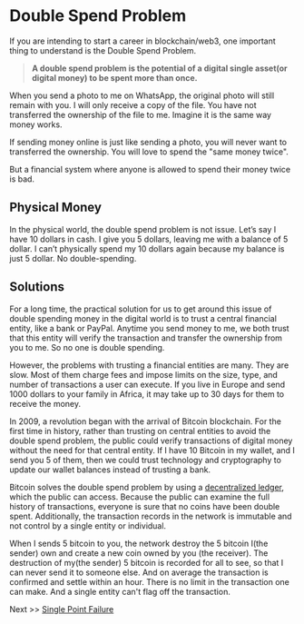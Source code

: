 # Double Spend Problem
If you are intending to start a career in blockchain/web3, one important thing to understand is the Double Spend Problem.

> **A double spend problem is the potential of a digital single asset(or digital money) to be spent more than once.**

When you send a photo to me on WhatsApp, the original photo will still remain with you. I will only receive a copy of the file. You have not transferred the ownership of the file to me. Imagine it is the same way money works.

If sending money online is just like sending a photo, you will never want to transferred the ownership. You will love to spend the "same money twice".

But a financial system where anyone is allowed to spend their money twice is bad.

## Physical Money
In the physical world, the double spend problem is not issue. Let’s say I have 10 dollars in cash. I give you 5 dollars, leaving me with a balance of 5 dollar. I can’t physically spend my 10 dollars again because my balance is just 5 dollar. No double-spending.

## Solutions
For a long time, the practical solution for us to get around this issue of double spending money in the digital world is to trust a central financial entity, like a bank or PayPal. Anytime you send money to me, we both trust that this entity will verify the transaction and transfer the ownership from you to me. So no one is double spending.

However, the problems with trusting a financial entities are many. They are slow. Most of them charge fees and impose limits on the size, type, and number of transactions a user can execute. If you live in Europe and send 1000 dollars to your family in Africa, it may take up to 30 days for them to receive the money.

In 2009, a revolution began with the arrival of Bitcoin blockchain. For the first time in history, rather than trusting on central entities to avoid the double spend problem, the public  could verify transactions of digital money without the need for that central entity. If I have 10 Bitcoin in my wallet, and I send you 5 of them, then we could trust technology and cryptography to update our wallet balances instead of trusting a bank.

Bitcoin solves the double spend problem by using a [decentralized ledger](https://river.com/learn/terms/d/decentralized-ledger/), which the public can access. Because the public can examine the full history of transactions, everyone is sure that no coins have been double spent. Additionally, the transaction records in the network is immutable and not control by a single entity or individual.

When I sends 5 bitcoin to you, the network destroy the 5 bitcoin I(the sender) own and create a new coin owned by you (the receiver). The destruction of my(the sender) 5 bitcoin  is recorded for all to see, so that I can never send it to someone else. And on average the transaction is confirmed and settle within an hour. There is no limit in the transaction one can make. And a single entity can't flag off the transaction.

Next >> [Single Point Failure](https://github.com/jeremyikwuje/intro-to-blockchain/single-point-failure.md)
